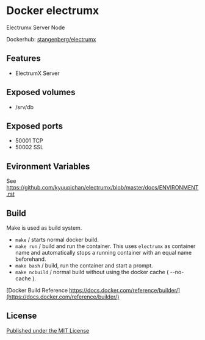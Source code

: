 # Docker electrumx
Electrumx Server Node

Dockerhub: [stangenberg/electrumx][dockerhub]

## Features
- ElectrumX Server

## Exposed volumes
- /srv/db

## Exposed ports
- 50001 TCP
- 50002 SSL

## Evironment Variables
See https://github.com/kyuupichan/electrumx/blob/master/docs/ENVIRONMENT.rst

## Build
Make is used as build system.
- `make` / starts normal docker build.
- `make run` / build and run the container. This uses `electrumx` as container name and automatically stops a running container with an equal name beforehand.
- `make bash` /  build, run the container and start a prompt.
- `make ncbuild` / normal build without using the docker cache ( --no-cache ).

[Docker Build Reference https://docs.docker.com/reference/builder/](https://docs.docker.com/reference/builder/)

## License
[Published under the MIT License][LICENSE]

[dockerhub]: https://hub.docker.com/u/tstangenberg/electrumx
[license]: https://github.com/tstangenberg/docker-electrumx/blob/master/LICENSE.md

